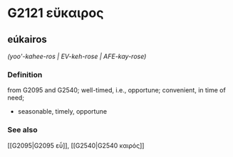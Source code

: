 # G2121 εὔκαιρος

## eúkairos

_(yoo'-kahee-ros | EV-keh-rose | AFE-kay-rose)_

### Definition

from G2095 and G2540; well-timed, i.e., opportune; convenient, in time of need; 

- seasonable, timely, opportune

### See also

[[G2095|G2095 εὖ]], [[G2540|G2540 καιρός]]
